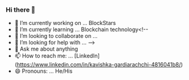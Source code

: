 ### Hi there 👋

<!--
**cawizca/cawizca** is a ✨ _special_ ✨ repository because its `README.md` (this file) appears on your GitHub profile.

Here are some ideas to get you started:
-->
- 🔭 I’m currently working on ... BlockStars
- 🌱 I’m currently learning ... Blockchain technology<!-- 
- 👯 I’m looking to collaborate on ...
- 🤔 I’m looking for help with ... -->
- 💬 Ask me about anything
- 📫 How to reach me: ... [LinkedIn] (https://www.linkedin.com/in/kavishka-gardiarachchi-4816041b8/)
- 😄 Pronouns: ... He/His
<!-- - ⚡ Fun fact: ... -->

